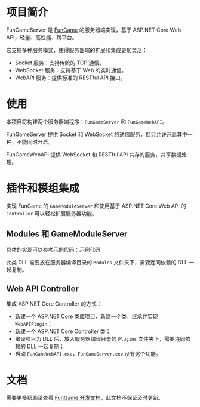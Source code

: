 # 项目简介

FunGameServer 是 [FunGame](https://github.com/project-redbud/FunGame-Core) 的服务器端实现，基于 ASP.NET Core Web API，轻量、高性能、跨平台。

它支持多种服务模式，使得服务器端的扩展和集成更加灵活：

- Socket 服务：支持传统的 TCP 通信。
- WebSocket 服务：支持基于 Web 的实时通信。
- WebAPI 服务：提供标准的 RESTful API 接口。

# 使用

本项目将构建两个服务器端程序：`FunGameServer` 和 `FunGameWebAPI`。

FunGameServer 提供 Socket 和 WebSocket 的通信服务，但只允许开启其中一种，不能同时开启。

FunGameWebAPI 提供 WebSocket 和 RESTful API 共存的服务，共享数据处理。

# 插件和模组集成

实现 FunGame 的 `GameModuleServer` 和使用基于 ASP.NET Core Web API 的 `Controller` 可以轻松扩展服务器功能。

## Modules 和 GameModuleServer

具体的实现可以参考示例代码：[示例代码](https://github.com/project-redbud/FunGame-Core/tree/master/Library/Common/Addon/Example)

此类 DLL 需要放在服务器编译目录的 `Modules` 文件夹下，需要连同依赖的 DLL 一起复制。

## Web API Controller

集成 ASP.NET Core Controller 的方式：

- 新建一个 ASP.NET Core 类库项目，新建一个类，继承并实现 `WebAPIPlugin`；
- 新建一个 ASP.NET Core Controller 类；
- 编译项目为 DLL 后，放入服务器编译目录的 `Plugins` 文件夹下，需要连同依赖的 DLL 一起复制；
- 启动 `FunGameWebAPI.exe`，`FunGameServer.exe` 没有这个功能。

# 文档

需要更多帮助请查看 [FunGame 开发文档](https://project-redbud.github.io/)，此文档不保证及时更新。

